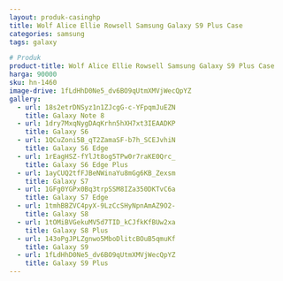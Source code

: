 ```yaml
---
layout: produk-casinghp
title: Wolf Alice Ellie Rowsell Samsung Galaxy S9 Plus Case
categories: samsung
tags: galaxy

# Produk
product-title: Wolf Alice Ellie Rowsell Samsung Galaxy S9 Plus Case
harga: 90000
sku: hn-1460
image-drive: 1fLdHhD0Ne5_dv6BO9qUtmXMVjWecQpYZ
gallery:
  - url: 18s2etrDNSyz1n1ZJcgG-c-YFpqmJuEZN
    title: Galaxy Note 8
  - url: 1dry7MxqNygDAqKrhn5hXH7xt3IEAADKP
    title: Galaxy S6
  - url: 1QCuZoni5B_qT2ZamaSF-b7h_SCEJvhiN
    title: Galaxy S6 Edge
  - url: 1rEagHSZ-fYlJt8og5TPw0r7raKE0Qrc_
    title: Galaxy S6 Edge Plus
  - url: 1ayCUQ2tfFJBeNWinaYu8mGg6KB_Zexsm
    title: Galaxy S7
  - url: 1GFg0YGPx0Bq3trpSSM8IZa350DKTvC6a
    title: Galaxy S7 Edge
  - url: 1tmhBBZVC4pyX-9LzCcSHyNpnAmAZ9O2-
    title: Galaxy S8
  - url: 1tOMiBVGekuMV5d7TID_kCJfkKfBUw2xa
    title: Galaxy S8 Plus
  - url: 143oPgJPLZgnwo5MboDlitcBOuB5qmuKf
    title: Galaxy S9
  - url: 1fLdHhD0Ne5_dv6BO9qUtmXMVjWecQpYZ
    title: Galaxy S9 Plus
---
```

